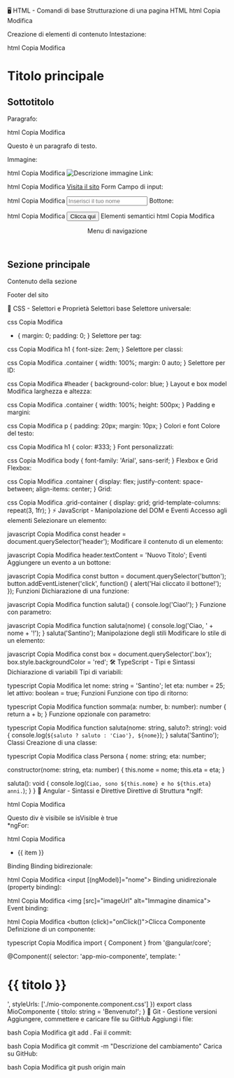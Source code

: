 🖥 HTML - Comandi di base
Strutturazione di una pagina HTML
html
Copia
Modifica

<!DOCTYPE html>
<html lang="it">
  <head>
    <meta charset="UTF-8">
    <meta name="viewport" content="width=device-width, initial-scale=1.0">
    <title>Il titolo della pagina</title>
  </head>
  <body>
    <!-- Contenuti della pagina -->
  </body>
</html>
Creazione di elementi di contenuto
Intestazione:

html
Copia
Modifica

<h1>Titolo principale</h1>
<h2>Sottotitolo</h2>
Paragrafo:

html
Copia
Modifica

<p>Questo è un paragrafo di testo.</p>
Immagine:

html
Copia
Modifica
<img src="percorso/immagine.jpg" alt="Descrizione immagine">
Link:

html
Copia
Modifica
<a href="https://www.esempio.com">Visita il sito</a>
Form
Campo di input:

html
Copia
Modifica
<input type="text" placeholder="Inserisci il tuo nome">
Bottone:

html
Copia
Modifica
<button>Clicca qui</button>
Elementi semantici
html
Copia
Modifica

<header>
  <nav>Menu di navigazione</nav>
</header>
<main>
  <section>
    <h2>Sezione principale</h2>
    <p>Contenuto della sezione</p>
  </section>
</main>
<footer>
  <p>Footer del sito</p>
</footer>
🎨 CSS - Selettori e Proprietà
Selettori base
Selettore universale:

css
Copia
Modifica

- {
  margin: 0;
  padding: 0;
  }
  Selettore per tag:

css
Copia
Modifica
h1 {
font-size: 2em;
}
Selettore per classi:

css
Copia
Modifica
.container {
width: 100%;
margin: 0 auto;
}
Selettore per ID:

css
Copia
Modifica
#header {
background-color: blue;
}
Layout e box model
Modifica larghezza e altezza:

css
Copia
Modifica
.container {
width: 100%;
height: 500px;
}
Padding e margini:

css
Copia
Modifica
p {
padding: 20px;
margin: 10px;
}
Colori e font
Colore del testo:

css
Copia
Modifica
h1 {
color: #333;
}
Font personalizzati:

css
Copia
Modifica
body {
font-family: 'Arial', sans-serif;
}
Flexbox e Grid
Flexbox:

css
Copia
Modifica
.container {
display: flex;
justify-content: space-between;
align-items: center;
}
Grid:

css
Copia
Modifica
.grid-container {
display: grid;
grid-template-columns: repeat(3, 1fr);
}
⚡ JavaScript - Manipolazione del DOM e Eventi
Accesso agli elementi
Selezionare un elemento:

javascript
Copia
Modifica
const header = document.querySelector('header');
Modificare il contenuto di un elemento:

javascript
Copia
Modifica
header.textContent = 'Nuovo Titolo';
Eventi
Aggiungere un evento a un bottone:

javascript
Copia
Modifica
const button = document.querySelector('button');
button.addEventListener('click', function() {
alert('Hai cliccato il bottone!');
});
Funzioni
Dichiarazione di una funzione:

javascript
Copia
Modifica
function saluta() {
console.log('Ciao!');
}
Funzione con parametro:

javascript
Copia
Modifica
function saluta(nome) {
console.log('Ciao, ' + nome + '!');
}
saluta('Santino');
Manipolazione degli stili
Modificare lo stile di un elemento:

javascript
Copia
Modifica
const box = document.querySelector('.box');
box.style.backgroundColor = 'red';
🛠 TypeScript - Tipi e Sintassi
Dichiarazione di variabili
Tipi di variabili:

typescript
Copia
Modifica
let nome: string = 'Santino';
let eta: number = 25;
let attivo: boolean = true;
Funzioni
Funzione con tipo di ritorno:

typescript
Copia
Modifica
function somma(a: number, b: number): number {
return a + b;
}
Funzione opzionale con parametro:

typescript
Copia
Modifica
function saluta(nome: string, saluto?: string): void {
console.log(`${saluto ? saluto : 'Ciao'}, ${nome}`);
}
saluta('Santino');
Classi
Creazione di una classe:

typescript
Copia
Modifica
class Persona {
nome: string;
eta: number;

constructor(nome: string, eta: number) {
this.nome = nome;
this.eta = eta;
}

saluta(): void {
console.log(`Ciao, sono ${this.nome} e ho ${this.eta} anni.`);
}
}
🧩 Angular - Sintassi e Direttive
Direttive di Struttura
\*ngIf:

html
Copia
Modifica

<div *ngIf="isVisible">Questo div è visibile se isVisible è true</div>
*ngFor:

html
Copia
Modifica

<ul>
  <li *ngFor="let item of items">{{ item }}</li>
</ul>
Binding
Binding bidirezionale:

html
Copia
Modifica
<input [(ngModel)]="nome">
Binding unidirezionale (property binding):

html
Copia
Modifica
<img [src]="imageUrl" alt="Immagine dinamica">
Event binding:

html
Copia
Modifica
<button (click)="onClick()">Clicca</button>
Componente
Definizione di un componente:

typescript
Copia
Modifica
import { Component } from '@angular/core';

@Component({
selector: 'app-mio-componente',
template: '<h1>{{ titolo }}</h1>',
styleUrls: ['./mio-componente.component.css']
})
export class MioComponente {
titolo: string = 'Benvenuto!';
}
🔄 Git - Gestione versioni
Aggiungere, commettere e caricare file su GitHub
Aggiungi i file:

bash
Copia
Modifica
git add .
Fai il commit:

bash
Copia
Modifica
git commit -m "Descrizione del cambiamento"
Carica su GitHub:

bash
Copia
Modifica
git push origin main
